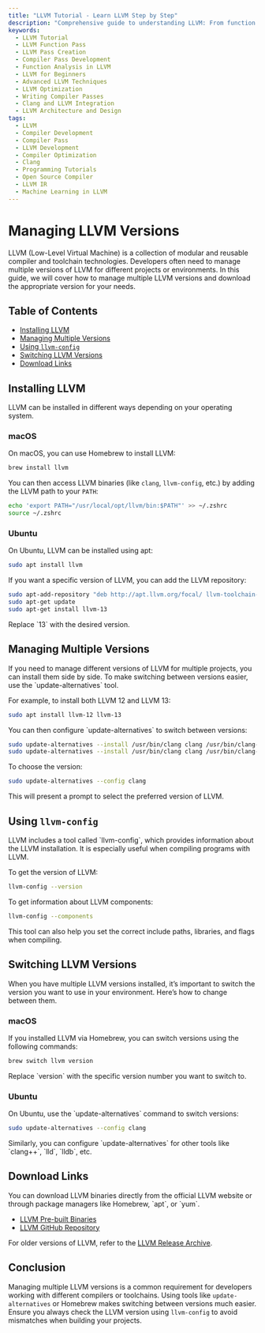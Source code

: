 ```yaml
---
title: "LLVM Tutorial - Learn LLVM Step by Step"
description: "Comprehensive guide to understanding LLVM: From function passes to creating your own LLVM passes and developing a compiler pass. Ideal for learners and developers."
keywords:
  - LLVM Tutorial
  - LLVM Function Pass
  - LLVM Pass Creation
  - Compiler Pass Development
  - Function Analysis in LLVM
  - LLVM for Beginners
  - Advanced LLVM Techniques
  - LLVM Optimization
  - Writing Compiler Passes
  - Clang and LLVM Integration
  - LLVM Architecture and Design
tags:
  - LLVM
  - Compiler Development
  - Compiler Pass
  - LLVM Development
  - Compiler Optimization
  - Clang
  - Programming Tutorials
  - Open Source Compiler
  - LLVM IR
  - Machine Learning in LLVM
---
```



# Managing LLVM Versions

LLVM (Low-Level Virtual Machine) is a collection of modular and reusable compiler and toolchain technologies. Developers often need to manage multiple versions of LLVM for different projects or environments. In this guide, we will cover how to manage multiple LLVM versions and download the appropriate version for your needs.

## Table of Contents

- [Installing LLVM](#installing-llvm)
- [Managing Multiple Versions](#managing-multiple-versions)
- [Using `llvm-config`](#using-llvm-config)
- [Switching LLVM Versions](#switching-llvm-versions)
- [Download Links](#download-links)

## Installing LLVM

LLVM can be installed in different ways depending on your operating system.

### macOS

On macOS, you can use Homebrew to install LLVM:

```bash
brew install llvm
```

You can then access LLVM binaries (like `clang`, `llvm-config`, etc.) by adding the LLVM path to your `PATH`:

```bash
echo 'export PATH="/usr/local/opt/llvm/bin:$PATH"' >> ~/.zshrc
source ~/.zshrc
```

### Ubuntu

On Ubuntu, LLVM can be installed using apt:

```bash
sudo apt install llvm
```

If you want a specific version of LLVM, you can add the LLVM repository:

```bash
sudo apt-add-repository "deb http://apt.llvm.org/focal/ llvm-toolchain-focal-13 main"
sudo apt-get update
sudo apt-get install llvm-13
```

Replace \`13\` with the desired version.

## Managing Multiple Versions

If you need to manage different versions of LLVM for multiple projects, you can install them side by side. To make switching between versions easier, use the \`update-alternatives\` tool.

For example, to install both LLVM 12 and LLVM 13:

```bash
sudo apt install llvm-12 llvm-13
```

You can then configure \`update-alternatives\` to switch between versions:

```bash
sudo update-alternatives --install /usr/bin/clang clang /usr/bin/clang-12 20
sudo update-alternatives --install /usr/bin/clang clang /usr/bin/clang-13 10
```

To choose the version:

```bash
sudo update-alternatives --config clang
```

This will present a prompt to select the preferred version of LLVM.

## Using `llvm-config`

LLVM includes a tool called \`llvm-config\`, which provides information about the LLVM installation. It is especially useful when compiling programs with LLVM.

To get the version of LLVM:

```bash
llvm-config --version
```

To get information about LLVM components:

```bash
llvm-config --components
```

This tool can also help you set the correct include paths, libraries, and flags when compiling.

## Switching LLVM Versions

When you have multiple LLVM versions installed, it’s important to switch the version you want to use in your environment. Here’s how to change between them.

### macOS

If you installed LLVM via Homebrew, you can switch versions using the following commands:

```bash
brew switch llvm version
```

Replace \`version\` with the specific version number you want to switch to.

### Ubuntu

On Ubuntu, use the \`update-alternatives\` command to switch versions:

```bash
sudo update-alternatives --config clang
```

Similarly, you can configure \`update-alternatives\` for other tools like \`clang++\`, \`lld\`, \`lldb\`, etc.

## Download Links

You can download LLVM binaries directly from the official LLVM website or through package managers like Homebrew, \`apt\`, or \`yum\`.

- [LLVM Pre-built Binaries](https://releases.llvm.org/download.html)
- [LLVM GitHub Repository](https://github.com/llvm/llvm-project)

For older versions of LLVM, refer to the [LLVM Release Archive](https://releases.llvm.org/).

## Conclusion

Managing multiple LLVM versions is a common requirement for developers working with different compilers or toolchains. Using tools like `update-alternatives` or Homebrew makes switching between versions much easier. Ensure you always check the LLVM version using `llvm-config` to avoid mismatches when building your projects.

